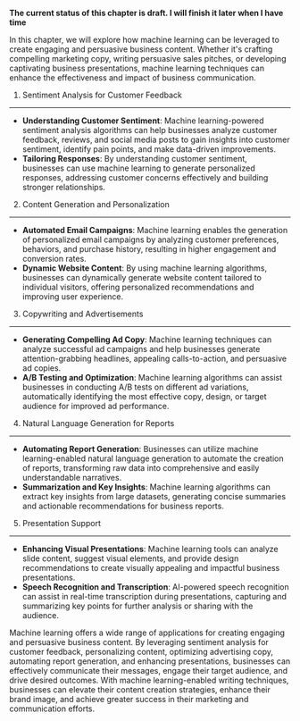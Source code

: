 **The current status of this chapter is draft. I will finish it later when I have time**

In this chapter, we will explore how machine learning can be leveraged to create engaging and persuasive business content. Whether it's crafting compelling marketing copy, writing persuasive sales pitches, or developing captivating business presentations, machine learning techniques can enhance the effectiveness and impact of business communication.

1. Sentiment Analysis for Customer Feedback
-------------------------------------------

* **Understanding Customer Sentiment**: Machine learning-powered sentiment analysis algorithms can help businesses analyze customer feedback, reviews, and social media posts to gain insights into customer sentiment, identify pain points, and make data-driven improvements.
* **Tailoring Responses**: By understanding customer sentiment, businesses can use machine learning to generate personalized responses, addressing customer concerns effectively and building stronger relationships.

2. Content Generation and Personalization
-----------------------------------------

* **Automated Email Campaigns**: Machine learning enables the generation of personalized email campaigns by analyzing customer preferences, behaviors, and purchase history, resulting in higher engagement and conversion rates.
* **Dynamic Website Content**: By using machine learning algorithms, businesses can dynamically generate website content tailored to individual visitors, offering personalized recommendations and improving user experience.

3. Copywriting and Advertisements
---------------------------------

* **Generating Compelling Ad Copy**: Machine learning techniques can analyze successful ad campaigns and help businesses generate attention-grabbing headlines, appealing calls-to-action, and persuasive ad copies.
* **A/B Testing and Optimization**: Machine learning algorithms can assist businesses in conducting A/B tests on different ad variations, automatically identifying the most effective copy, design, or target audience for improved ad performance.

4. Natural Language Generation for Reports
------------------------------------------

* **Automating Report Generation**: Businesses can utilize machine learning-enabled natural language generation to automate the creation of reports, transforming raw data into comprehensive and easily understandable narratives.
* **Summarization and Key Insights**: Machine learning algorithms can extract key insights from large datasets, generating concise summaries and actionable recommendations for business reports.

5. Presentation Support
-----------------------

* **Enhancing Visual Presentations**: Machine learning tools can analyze slide content, suggest visual elements, and provide design recommendations to create visually appealing and impactful business presentations.
* **Speech Recognition and Transcription**: AI-powered speech recognition can assist in real-time transcription during presentations, capturing and summarizing key points for further analysis or sharing with the audience.

Machine learning offers a wide range of applications for creating engaging and persuasive business content. By leveraging sentiment analysis for customer feedback, personalizing content, optimizing advertising copy, automating report generation, and enhancing presentations, businesses can effectively communicate their messages, engage their target audience, and drive desired outcomes. With machine learning-enabled writing techniques, businesses can elevate their content creation strategies, enhance their brand image, and achieve greater success in their marketing and communication efforts.
